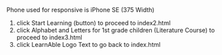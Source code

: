 Phone used for responsive is iPhone SE (375 Width)

1. click Start Learning (button) to proceed to index2.html
2. click Alphabet and Letters for 1st grade children (Literature Course) to proceed to index3.html
3. click LearnAble Logo Text to go back to index.html
